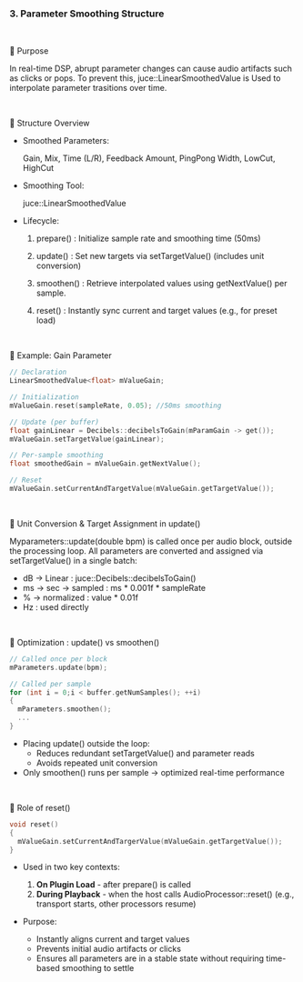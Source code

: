 ### 3. Parameter Smoothing Structure

<br>

🎯 Purpose

In real-time DSP, abrupt parameter changes can cause audio artifacts such as clicks or pops.
To prevent this, juce::LinearSmoothedValue is Used to interpolate parameter trasitions over time.

<br>

🔹 Structure Overview

- Smoothed Parameters:

  Gain, Mix, Time (L/R), Feedback Amount, PingPong Width, LowCut, HighCut

- Smoothing Tool:

  juce::LinearSmoothedValue 

- Lifecycle:

  1. prepare() : Initialize sample rate and smoothing time (50ms)

  2. update() : Set new targets via setTargetValue() (includes unit conversion)

  3. smoothen() : Retrieve interpolated values using getNextValue() per sample.

  4. reset() : Instantly sync current and target values (e.g., for preset load)

<br>

🔹 Example: Gain Parameter

~~~cpp
// Declaration
LinearSmoothedValue<float> mValueGain;

// Initialization
mValueGain.reset(sampleRate, 0.05); //50ms smoothing

// Update (per buffer)
float gainLinear = Decibels::decibelsToGain(mParamGain -> get());
mValueGain.setTargetValue(gainLinear);

// Per-sample smoothing
float smoothedGain = mValueGain.getNextValue();

// Reset
mValueGain.setCurrentAndTargetValue(mValueGain.getTargetValue());
~~~

<br>

🔹 Unit Conversion & Target Assignment in update()

Myparameters::update(double bpm) is called once per audio block, outside the processing loop.
All parameters are converted and assigned via setTargetValue() in a single batch:

- dB -> Linear : juce::Decibels::decibelsToGain()
- ms -> sec -> sampled : ms * 0.001f * sampleRate
- % -> normalized : value * 0.01f
- Hz : used directly

<br>

🔹 Optimization : update() vs smoothen()

~~~cpp
// Called once per block
mParameters.update(bpm);

// Called per sample
for (int i = 0;i < buffer.getNumSamples(); ++i)
{
  mParameters.smoothen();
  ...
}
~~~

- Placing update() outside the loop:
  - Reduces redundant setTargetValue() and parameter reads
  - Avoids repeated unit conversion
- Only smoothen() runs per sample -> optimized real-time performance

<br>

🔹 Role of reset()

~~~cpp
void reset()
{
  mValueGain.setCurrentAndTargerValue(mValueGain.getTargetValue());
}
~~~

- Used in two key contexts:
    1. **On Plugin Load** - after prepare() is called
    2. **During Playback** - when the host calls AudioProcessor::reset()
       (e.g., transport starts, other processors resume)

- Purpose:
  - Instantly aligns current and target values
  - Prevents initial audio artifacts or clicks
  - Ensures all parameters are in a stable state without requiring time-based smoothing to settle
